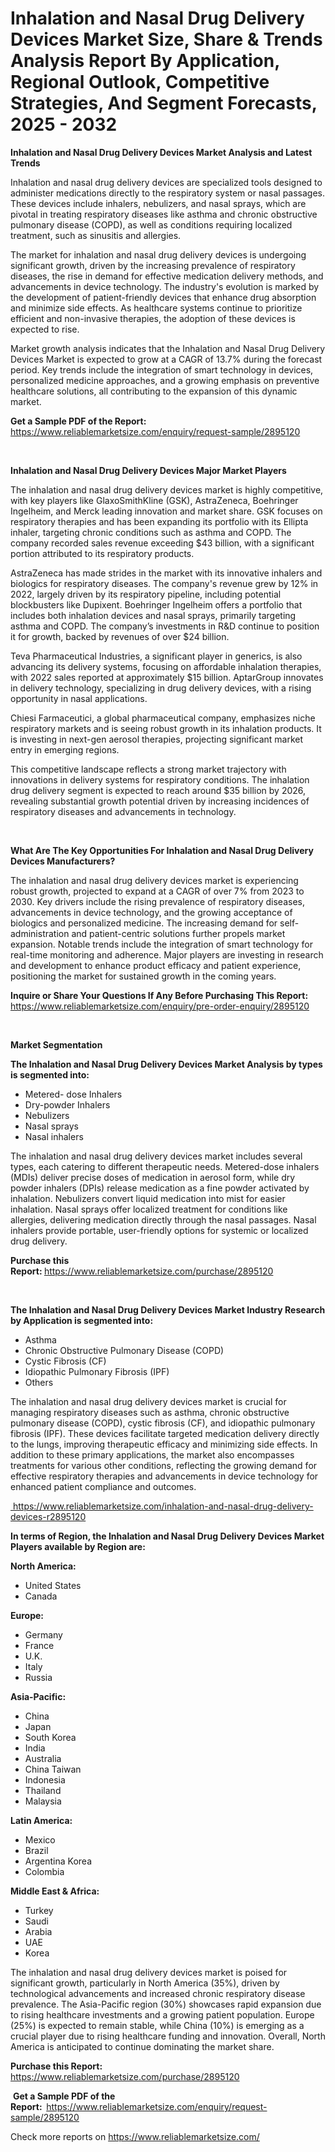 <p><h1>Inhalation and Nasal Drug Delivery Devices Market Size, Share & Trends Analysis Report By Application, Regional Outlook, Competitive Strategies, And Segment Forecasts, 2025 - 2032</h1></p><p><strong>Inhalation and Nasal Drug Delivery Devices Market Analysis and Latest Trends</strong></p>
<p><p>Inhalation and nasal drug delivery devices are specialized tools designed to administer medications directly to the respiratory system or nasal passages. These devices include inhalers, nebulizers, and nasal sprays, which are pivotal in treating respiratory diseases like asthma and chronic obstructive pulmonary disease (COPD), as well as conditions requiring localized treatment, such as sinusitis and allergies. </p><p>The market for inhalation and nasal drug delivery devices is undergoing significant growth, driven by the increasing prevalence of respiratory diseases, the rise in demand for effective medication delivery methods, and advancements in device technology. The industry's evolution is marked by the development of patient-friendly devices that enhance drug absorption and minimize side effects. As healthcare systems continue to prioritize efficient and non-invasive therapies, the adoption of these devices is expected to rise.</p><p>Market growth analysis indicates that the Inhalation and Nasal Drug Delivery Devices Market is expected to grow at a CAGR of 13.7% during the forecast period. Key trends include the integration of smart technology in devices, personalized medicine approaches, and a growing emphasis on preventive healthcare solutions, all contributing to the expansion of this dynamic market.</p></p>
<p><strong>Get a Sample PDF of the Report:&nbsp;</strong> <a href="https://www.reliablemarketsize.com/enquiry/request-sample/2895120?utm_campaign=2932&utm_medium=2&utm_source=Github&utm_content=ia&utm_term=15032025&utm_id=inhalation-and-nasal-drug-delivery-devices">https://www.reliablemarketsize.com/enquiry/request-sample/2895120</a></p>
<p>&nbsp;</p>
<p><strong>Inhalation and Nasal Drug Delivery Devices Major Market Players</strong></p>
<p><p>The inhalation and nasal drug delivery devices market is highly competitive, with key players like GlaxoSmithKline (GSK), AstraZeneca, Boehringer Ingelheim, and Merck leading innovation and market share. GSK focuses on respiratory therapies and has been expanding its portfolio with its Ellipta inhaler, targeting chronic conditions such as asthma and COPD. The company recorded sales revenue exceeding $43 billion, with a significant portion attributed to its respiratory products.</p><p>AstraZeneca has made strides in the market with its innovative inhalers and biologics for respiratory diseases. The company's revenue grew by 12% in 2022, largely driven by its respiratory pipeline, including potential blockbusters like Dupixent. Boehringer Ingelheim offers a portfolio that includes both inhalation devices and nasal sprays, primarily targeting asthma and COPD. The company’s investments in R&D continue to position it for growth, backed by revenues of over $24 billion. </p><p>Teva Pharmaceutical Industries, a significant player in generics, is also advancing its delivery systems, focusing on affordable inhalation therapies, with 2022 sales reported at approximately $15 billion. AptarGroup innovates in delivery technology, specializing in drug delivery devices, with a rising opportunity in nasal applications.</p><p>Chiesi Farmaceutici, a global pharmaceutical company, emphasizes niche respiratory markets and is seeing robust growth in its inhalation products. It is investing in next-gen aerosol therapies, projecting significant market entry in emerging regions.</p><p>This competitive landscape reflects a strong market trajectory with innovations in delivery systems for respiratory conditions. The inhalation drug delivery segment is expected to reach around $35 billion by 2026, revealing substantial growth potential driven by increasing incidences of respiratory diseases and advancements in technology.</p></p>
<p>&nbsp;</p>
<p><strong>What Are The Key Opportunities For Inhalation and Nasal Drug Delivery Devices Manufacturers?</strong></p>
<p><p>The inhalation and nasal drug delivery devices market is experiencing robust growth, projected to expand at a CAGR of over 7% from 2023 to 2030. Key drivers include the rising prevalence of respiratory diseases, advancements in device technology, and the growing acceptance of biologics and personalized medicine. The increasing demand for self-administration and patient-centric solutions further propels market expansion. Notable trends include the integration of smart technology for real-time monitoring and adherence. Major players are investing in research and development to enhance product efficacy and patient experience, positioning the market for sustained growth in the coming years.</p></p>
<p><strong>Inquire or Share Your Questions If Any Before Purchasing This Report:</strong> <a href="https://www.reliablemarketsize.com/enquiry/pre-order-enquiry/2895120?utm_campaign=2932&utm_medium=2&utm_source=Github&utm_content=ia&utm_term=15032025&utm_id=inhalation-and-nasal-drug-delivery-devices">https://www.reliablemarketsize.com/enquiry/pre-order-enquiry/2895120</a></p>
<p>&nbsp;</p>
<p><strong>Market Segmentation</strong></p>
<p><strong>The Inhalation and Nasal Drug Delivery Devices Market Analysis by types is segmented into:</strong></p>
<p><ul><li>Metered- dose Inhalers</li><li>Dry-powder Inhalers</li><li>Nebulizers</li><li>Nasal sprays</li><li>Nasal inhalers</li></ul></p>
<p><p>The inhalation and nasal drug delivery devices market includes several types, each catering to different therapeutic needs. Metered-dose inhalers (MDIs) deliver precise doses of medication in aerosol form, while dry powder inhalers (DPIs) release medication as a fine powder activated by inhalation. Nebulizers convert liquid medication into mist for easier inhalation. Nasal sprays offer localized treatment for conditions like allergies, delivering medication directly through the nasal passages. Nasal inhalers provide portable, user-friendly options for systemic or localized drug delivery.</p></p>
<p><strong>Purchase this Report:&nbsp;</strong><a href="https://www.reliablemarketsize.com/purchase/2895120?utm_campaign=2932&utm_medium=2&utm_source=Github&utm_content=ia&utm_term=15032025&utm_id=inhalation-and-nasal-drug-delivery-devices">https://www.reliablemarketsize.com/purchase/2895120</a></p>
<p>&nbsp;</p>
<p><strong>The Inhalation and Nasal Drug Delivery Devices Market Industry Research by Application is segmented into:</strong></p>
<p><ul><li>Asthma</li><li>Chronic Obstructive Pulmonary Disease (COPD)</li><li>Cystic Fibrosis (CF)</li><li>Idiopathic Pulmonary Fibrosis (IPF)</li><li>Others</li></ul></p>
<p><p>The inhalation and nasal drug delivery devices market is crucial for managing respiratory diseases such as asthma, chronic obstructive pulmonary disease (COPD), cystic fibrosis (CF), and idiopathic pulmonary fibrosis (IPF). These devices facilitate targeted medication delivery directly to the lungs, improving therapeutic efficacy and minimizing side effects. In addition to these primary applications, the market also encompasses treatments for various other conditions, reflecting the growing demand for effective respiratory therapies and advancements in device technology for enhanced patient compliance and outcomes.</p></p>
<p><a href="https://www.reliablemarketsize.com/inhalation-and-nasal-drug-delivery-devices-r2895120?utm_campaign=2932&utm_medium=2&utm_source=Github&utm_content=ia&utm_term=15032025&utm_id=inhalation-and-nasal-drug-delivery-devices">&nbsp;https://www.reliablemarketsize.com/inhalation-and-nasal-drug-delivery-devices-r2895120</a></p>
<p><strong>In terms of Region, the Inhalation and Nasal Drug Delivery Devices Market Players available by Region are:</strong></p>
<p>
    <p> <strong> North America: </strong>
        <ul>
            <li>United States</li>
            <li>Canada</li>
        </ul>
        </p> 
    <p> <strong> Europe: </strong>
        <ul>
            <li>Germany</li>
            <li>France</li>
            <li>U.K.</li>
            <li>Italy</li>
            <li>Russia</li>
        </ul>
        </p> 
    <p> <strong> Asia-Pacific: </strong>
        <ul>
            <li>China</li>
            <li>Japan</li>
            <li>South Korea</li>
            <li>India</li>
            <li>Australia</li>
            <li>China Taiwan</li>
            <li>Indonesia</li>
            <li>Thailand</li>
            <li>Malaysia</li>
        </ul>
        </p> 
    <p> <strong> Latin America: </strong>
        <ul>
            <li>Mexico</li>
            <li>Brazil</li>
            <li>Argentina Korea</li>
            <li>Colombia</li>
        </ul>
        </p> 
    <p> <strong> Middle East & Africa: </strong>
        <ul>
            <li>Turkey</li>
            <li>Saudi</li>
            <li>Arabia</li>
            <li>UAE</li>
            <li>Korea</li>
        </ul>
    </p>
    </p>
<p><p>The inhalation and nasal drug delivery devices market is poised for significant growth, particularly in North America (35%), driven by technological advancements and increased chronic respiratory disease prevalence. The Asia-Pacific region (30%) showcases rapid expansion due to rising healthcare investments and a growing patient population. Europe (25%) is expected to remain stable, while China (10%) is emerging as a crucial player due to rising healthcare funding and innovation. Overall, North America is anticipated to continue dominating the market share.</p></p>
<p><strong>Purchase this Report: </strong><a href="https://www.reliablemarketsize.com/purchase/2895120?utm_campaign=2932&utm_medium=2&utm_source=Github&utm_content=ia&utm_term=15032025&utm_id=inhalation-and-nasal-drug-delivery-devices">https://www.reliablemarketsize.com/purchase/2895120</a></p>
<p>&nbsp;<strong>Get a Sample PDF of the Report:&nbsp;&nbsp;</strong><a href="https://www.reliablemarketsize.com/enquiry/request-sample/2895120?utm_campaign=2932&utm_medium=2&utm_source=Github&utm_content=ia&utm_term=15032025&utm_id=inhalation-and-nasal-drug-delivery-devices">https://www.reliablemarketsize.com/enquiry/request-sample/2895120</a></p>
<p><strong></strong></p>
<p>Check more reports on <a href="https://www.reliablemarketsize.com/?utm_campaign=2932&utm_medium=2&utm_source=Github&utm_content=ia&utm_term=15032025&utm_id=inhalation-and-nasal-drug-delivery-devices">https://www.reliablemarketsize.com/</a></p>